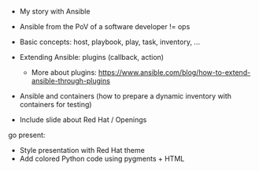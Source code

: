 - My story with Ansible
- Ansible from the PoV of a software developer != ops
- Basic concepts: host, playbook, play, task, inventory, ...
- Extending Ansible: plugins (callback, action)
	- More about plugins: https://www.ansible.com/blog/how-to-extend-ansible-through-plugins
- Ansible and containers (how to prepare a dynamic inventory with containers for testing)


- Include slide about Red Hat / Openings

go present:

- Style presentation with Red Hat theme
- Add colored Python code using pygments + HTML
